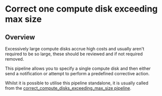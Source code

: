 # Correct one compute disk exceeding max size

## Overview

Excessively large compute disks accrue high costs and usually aren't required to be so large, these should be reviewed and if not required removed.

This pipeline allows you to specify a single compute disk and then either send a notification or attempt to perform a predefined corrective action.

Whilst it is possible to utilise this pipeline standalone, it is usually called from the [correct_compute_disks_exceeding_max_size pipeline](https://hub.flowpipe.io/mods/turbot/gcp_thrifty/pipelines/gcp_thrifty.pipeline.correct_compute_disks_exceeding_max_size).